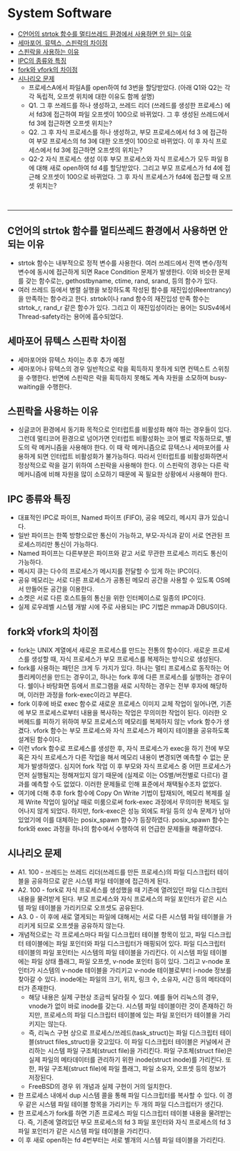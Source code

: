 # System Software

* [C언어의 strtok 함수를 멀티쓰레드 환경에서 사용하면 안 되는 이유](#C언어의-strtok-함수를-멀티쓰레드-환경에서-사용하면-안-되는-이유)
* [세마포어, 뮤텍스, 스핀락의 차이점](#세마포어-뮤텍스-스핀락-차이점)
* [스핀락을 사용하는 이유](#스핀락을-사용하는-이유)
* [IPC의 종류와 특징](#IPC-종류와-특징)
* [fork와 vfork의 차이점](#fork와-vfork의-차이점)
* [시나리오 문제](#시나리오-문제)
    * 프로세스A에서 파일A를 open하여 fd 3번을 할당받았다. (아래 Q1와 Q2는 각각 독립적, 오프셋 위치에 대한 이유도 함께 설명)
    * Q1. 그 후 쓰레드를 하나 생성하고, 쓰레드 리더 (쓰레드를 생성한 프로세스) 에서 fd3에 접근하여 파일 오프셋이 100으로 바뀌었다. 그 후 생성된 쓰레드에서 fd 3에 접근하면 오프셋 위치는?
    * Q2. 그 후 자식 프로세스를 하나 생성하고, 부모 프로세스에서 fd 3 에 접근하여 부모 프로세스의 fd 3에 대한 오프셋이 100으로 바뀌었다. 이 후 자식 프로세스에서 fd 3에 접근하면 오프셋의 위치는?
    * Q2-2 자식 프로세스 생성 이후 부모 프로세스와 자식 프로세스가 모두 파일 B에 대해 새로 open하여 fd 4를 할당받았다. 그리고 부모 프로세스가 fd 4에 접근해 오프셋이 100으로 바뀌었다. 그 후 자식 프로세스가 fd4에 접근할 때 오프셋 위치는?

<br>

---

## C언어의 strtok 함수를 멀티쓰레드 환경에서 사용하면 안 되는 이유

* strtok 함수는 내부적으로 정적 변수를 사용한다. 여러 쓰레드에서 전역 변수/정적 변수에 동시에 접근하게 되면 Race Condition 문제가 발생한다. 이와 비슷한 문제를 갖는 함수로는, gethostbyname, ctime, rand, srand, 등의 함수가 있다.
* 여러 쓰레드 등에서 병렬 실행을 보장하도록 작성된 함수를 재진입성(Reentrancy)을 만족하는 함수라고 한다. strtok이나 rand 함수의 재진입성 만족 함수는 strtok_r, rand_r 같은 함수가 있다. 그리고 이 재진입성이라는 용어는 SUSv4에서 Thread-safety라는 용어에 흡수되었다.

## 세마포어 뮤텍스 스핀락 차이점

* 세마포어와 뮤텍스 차이는 추후 추가 예정
* 세마포어나 뮤텍스의 경우 일반적으로 락을 획득하지 못하게 되면 컨텍스트 스위칭을 수행한다. 반면에 스핀락은 락을 획득하지 못해도 계속 자원을 소모하며 busy-waiting을 수행한다.


## 스핀락을 사용하는 이유

* 싱글코어 환경에서 동기화 목적으로 인터럽트를 비활성화 해야 하는 경우들이 있다. 그런데 멀티코어 환경으로 넘어가면 인터럽트 비활성화는 코어 별로 작동하므로, 별도의 락 메커니즘을 사용해야 한다. 이 때 락 메커니즘으로 뮤텍스나 세마포어를 사용하게 되면 인터럽트 비활성화가 불가능하다. 따라서 인터럽트를 비활성화하면서 정상적으로 락을 걸기 위하여 스핀락을 사용해야 한다. 이 스핀락의 경우는 다른 락 메커니즘에 비해 자원을 많이 소모하기 때문에 꼭 필요한 상황에서 사용해야 한다.

## IPC 종류와 특징

* 대표적인 IPC로 파이프, Named 파이프 (FIFO), 공유 메모리, 메시지 큐가 있습니다.
* 일반 파이프는 한쪽 방향으로만 통신이 가능하고, 부모-자식과 같이 서로 연관된 프로세스끼리만 통신이 가능하다.
* Named 파이프는 다른부분은 파이프와 같고 서로 무관한 프로세스 끼리도 통신이 가능하다.
* 메시지 큐는 다수의 프로세스가 메시지를 전달할 수 있게 하는 IPC이다.
* 공유 메모리는 서로 다른 프로세스가 공통된 메모리 공간을 사용할 수 있도록 OS에서 만들어둔 공간을 이용한다.
* 소켓은 서로 다른 호스트들의 통신을 위한 인터페이스로 일종의 IPC이다.
* 실제 로우레벨 시스템 개발 시에 주로 사용되는 IPC 기법은 mmap과 DBUS이다.

## fork와 vfork의 차이점

* fork는 UNIX 계열에서 새로운 프로세스를 만드는 전통의 함수이다. 새로운 프로세스를 생성할 때, 자식 프로세스가 부모 프로세스를 복제하는 방식으로 생성된다.
* fork를 사용하는 패턴은 크게 두 가지가 있다. 하나는 멀티 프로세스로 동작하는 어플리케이션을 만드는 경우이고, 하나는 fork 후에 다른 프로세스를 실행하는 경우이다. 쉘이나 바탕화면 등에서 프로그램을 새로 시작하는 경우는 전부 후자에 해당하며, 이러한 과정을 fork-exec이라고 부른다.
* fork 이후에 바로 exec 함수로 새로운 프로세스 이미지 교체 작업이 일어나면, 기존에 부모 프로세스로부터 내용을 복사하는 작업은 무의미한 작업이 된다. 이러한 오버헤드를 피하기 위하여 부모 프로세스의 메모리를 복제하지 않는 vfork 함수가 생겼다. vfork 함수는 부모 프로세스와 자식 프로세스가 페이지 테이블을 공유하도록 설계된 함수이다.
* 이런 vfork 함수로 프로세스를 생성한 후, 자식 프로세스가 exec을 하기 전에 부모 혹은 자식 프로세스가 다른 작업을 해서 메모리 내용이 변경되면 예측할 수 없는 문제가 발생하였다. 심지어 fork 작업 이 후 부모와 자식 프로세스 중 어떤 프로세스가 먼저 실행될지는 정해져있지 않기 때문에 (실제로 이는 OS별/버전별로 다르다) 결과를 예측할 수도 없었다. 이러한 문제들로 인해 표준에서 채택될수조차 없었다.
* 여기에 더해 추후 fork 함수에 Copy On Write 기법이 탑재되어, 메모리 복제를 실제 Write 작업이 일어날 때로 미룸으로써 fork-exec 과정에서 무의미한 복제도 일어나지 않게 되었다. 하지만, fork-exec은 성능 외에도 파일 등의 상속 문제가 남아 있었기에 이를 대체하는 posix_spawn 함수가 등장하였다. posix_spawn 함수는 fork와 exec 과정을 하나의 함수에서 수행하여 위 언급한 문제들을 해결하였다.

## 시나리오 문제

* A1. 100 - 쓰레드는 쓰레드 리더(쓰레드를 만든 프로세스)의 파일 디스크립터 테이블을 공유하므로 같은 시스템 파일 테이블에 접근하게 된다.
* A2. 100 - fork로 자식 프로세스를 생성했을 때 기존에 열려있던 파일 디스크립터 내용을 물려받게 된다. 부모 프로세스와 자식 프로세스의 파일 포인터가 같은 시스템 파일 테이블을 가리키므로 오프셋도 공유된다.
* A3. 0 - 이 후에 새로 열게되는 파일에 대해서는 서로 다른 시스템 파일 테이블을 가리키게 되므로 오프셋을 공유하지 않는다.
* 개념적으로는 각 프로세스마다 파일 디스크립터 테이블 항목이 있고, 파일 디스크립터 테이블에는 파일 포인터와 파일 디스크립터가 매핑되어 있다. 파일 디스크립터 테이블의 파일 포인터는 시스템의 파일 테이블을 가리킨다. 이 시스템 파일 테이블에는 파일 상태 플래그, 파일 오프셋, v-node 포인터 등이 있다. 그리고 v-node 포인터가 시스템의 v-node 테이블을 가리키고 v-node 테이블로부터 i-node 정보를 찾아갈 수 있다. inode에는 파일의 크기, 위치, 링크 수, 소유자, 시간 등의 메타데이터가 존재한다.
    * 해당 내용은 실제 구현상 조금씩 달라질 수 있다. 예를 들어 리눅스의 경우, vnode가 없이 바로 inode를 갖는다. 시스템 파일 테이블이란 것이 존재하긴 하지만, 프로세스의 파일 디스크립터 테이블에 있는 파일 포인터가 테이블을 가리키지는 않는다.
    * 즉, 리눅스 구현 상으로 프로세스/쓰레드(task_struct)는 파일 디스크립터 테이블(struct files_struct)을 갖고있다. 이 파일 디스크립터 테이블은 커널에서 관리하는 시스템 파일 구조체(struct file)을 가리킨다. 파일 구조체(struct file)은 실제 파일의 메타데이터를 관리하기 위한 inode(struct inode)를 가리킨다. 또한, 파일 구조체(struct file)에 파일 플래그, 파일 소유자, 오프셋 등의 정보가 저장된다.
    * FreeBSD의 경우 위 개념과 실제 구현이 거의 일치한다.
* 한 프로세스 내에서 dup 시스템 콜을 통해 파일 디스크립터를 복사할 수 있다. 이 경우 같은 시스템 파일 테이블 항목을 가리키는 두 개의 파일 디스크립터가 생긴다.
* 한 프로세스가 fork를 하면 기존 프로세스 파일 디스크립터 테이블 내용을 물려받는다. 즉, 기존에 열려있던 부모 프로세스의 fd 3 파일 포인터와 자식 프로세스의 fd 3 파일 포인터가 같은 시스템 파일 테이블을 가리킨다.
* 이 후 새로 open하는 fd 4번부터는 서로 별개의 시스템 파일 테이블을 가리킨다.
